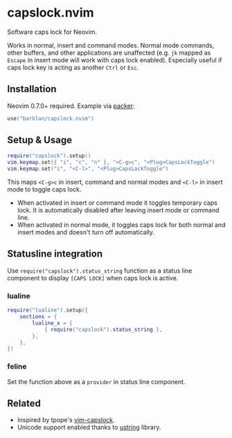 # capslock.nvim

Software caps lock for Neovim.

Works in normal, insert and command modes. Normal mode commands, other buffers, and other applications
are unaffected (e.g. `jk` mapped as `Escape` in insert mode will work with caps lock enabled).
Especially useful if caps lock key is acting as another `Ctrl` or `Esc`.

## Installation

Neovim 0.7.0+ required. Example via [packer](https://github.com/wbthomason/packer.nvim):

```lua
use("barklan/capslock.nvim")
```

## Setup & Usage

```lua
require("capslock").setup()
vim.keymap.set({ "i", "c", "n" }, "<C-g>c", "<Plug>CapsLockToggle")
vim.keymap.set("i", "<C-l>", "<Plug>CapsLockToggle")
```

This maps `<C-g>c` in insert, command and normal modes and `<C-l>` in insert mode to toggle caps lock.

- When activated in insert or command mode it toggles temporary caps lock.
  It is automatically disabled after leaving insert mode or command line.
- When activated in normal mode, it toggles caps lock for both normal and insert modes
  and doesn't turn off automatically.

## Statusline integration

Use `require("capslock").status_string` function as a status line component to
display `[CAPS LOCK]` when caps lock is active.

### lualine

```lua
require("lualine").setup({
    sections = {
        lualine_x = {
            { require("capslock").status_string },
        },
    },
})
```

### feline

Set the function above as a `provider` in status line component.

## Related

- Inspired by tpope's [vim-capslock](https://github.com/tpope/vim-capslock).
- Unicode support enabled thanks to
  [ustring](https://github.com/wikimedia/mediawiki-extensions-Scribunto/tree/master/includes/engines/LuaCommon/lualib/ustring)
  library.
